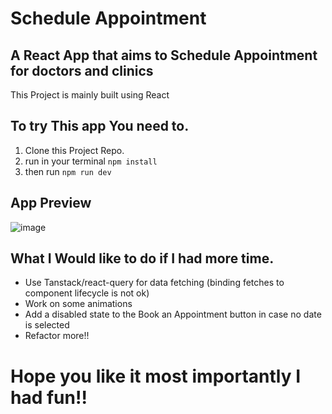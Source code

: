 # Schedule Appointment

## A React App that aims to Schedule Appointment for doctors and clinics

This Project is mainly built using React

## To try This app You need to.
1. Clone this Project Repo.
2. run in your terminal ``` npm install ```
3. then run ```npm run dev```

## App Preview
![image](https://user-images.githubusercontent.com/78625404/207488587-32f81458-daf8-4a48-98a1-d2643e7ecf71.png)

## What I Would like to do if I had more time.
* Use Tanstack/react-query for data fetching (binding fetches to component lifecycle is not ok)
* Work on some animations
* Add a disabled state to the Book an Appointment button in case no date is selected
* Refactor more!!

# Hope you like it most importantly I had fun!!
